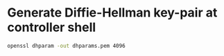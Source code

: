 # Generate Diffie-Hellman key-pair at controller shell

```bash
openssl dhparam -out dhparams.pem 4096
```
